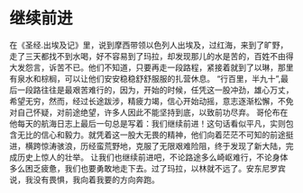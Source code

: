 # 继续前进
在《圣经.出埃及记》里，说到摩西带领以色列人出埃及，过红海，来到了旷野，走了三天都找不到水喝，好不容易到了玛拉，却发现那儿的水是苦的，百姓不由得大发怨言，诉苦不已。他们不知道，只要再走一段路程，紧接着就到了以琳，那里有泉水和棕榈，可以让他们安安稳稳舒舒服服的扎营休息。 
“行百里，半九十”,最后一段路往往是最艰苦难行的，因为，开始的时候，任凭这一股冲劲，雄心万丈，希望无穷，然而，经过长途跋涉，精疲力竭，信心开始动摇，意志逐渐松懈，不免对自己怀疑，对前途绝望，许多人因此不能坚持到底，以致前功尽弃。 
哥伦布在他每天的航海日志上最后一句总是写着：我们继续前进！这句话看似平凡，实则包含无比的信心和毅力。就凭着这一股大无畏的精神，他们向着茫茫不可知的前途挺进，横跨惊涛骇浪，历经蛮荒野地，克服了无限艰难险阻，终于发现了新大陆，完成历史上惊人的壮举。 
让我们也继续前进吧，不论路途多么崎岖难行，不论身体多么困乏疲惫，我们也要勇敢地走下去。过了玛拉，以林就不远了。安东尼罗宾说，我没有畏惧，我向着我要的方向奔跑。
  